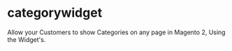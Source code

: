 # categorywidget
Allow your Customers to show Categories on any page in Magento 2, Using the Widget's.
